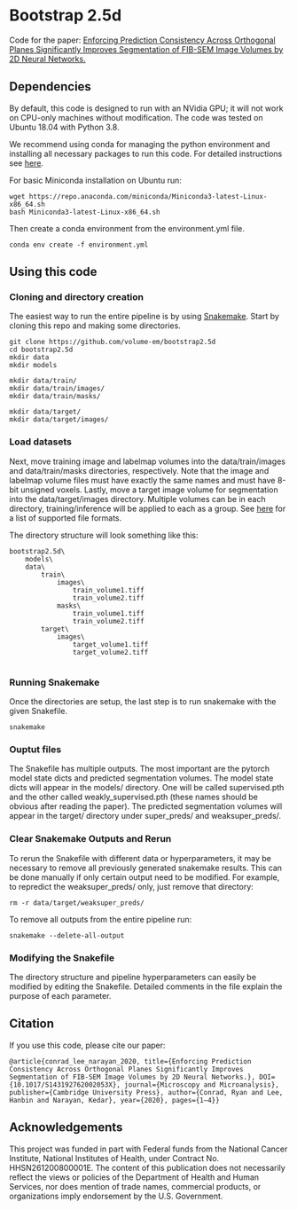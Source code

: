 # Bootstrap 2.5d
Code for the paper: [Enforcing Prediction Consistency Across Orthogonal Planes Significantly Improves Segmentation of FIB-SEM Image Volumes by 2D Neural Networks.](https://www.cambridge.org/core/journals/microscopy-and-microanalysis/article/enforcing-prediction-consistency-across-orthogonal-planes-significantly-improves-segmentation-of-fibsem-image-volumes-by-2d-neural-networks/97314A3AF09213E4E97491D95BF03C1B)

## Dependencies

By default, this code is designed to run with an NVidia GPU; it will not work on CPU-only machines without modification. The code was tested on Ubuntu 18.04 with Python 3.8.

We recommend using conda for managing the python environment and installing all necessary packages to run this code. For detailed instructions see [here](https://conda.io/projects/conda/en/latest/user-guide/install/linux.html). 

For basic Miniconda installation on Ubuntu run:
```
wget https://repo.anaconda.com/miniconda/Miniconda3-latest-Linux-x86_64.sh
bash Miniconda3-latest-Linux-x86_64.sh
```
Then create a conda environment from the environment.yml file.
```
conda env create -f environment.yml
```

## Using this code

### Cloning and directory creation

The easiest way to run the entire pipeline is by using [Snakemake](https://snakemake.readthedocs.io/en/stable/). Start by cloning this repo and making some directories.

```
git clone https://github.com/volume-em/bootstrap2.5d
cd bootstrap2.5d
mkdir data
mkdir models

mkdir data/train/
mkdir data/train/images/
mkdir data/train/masks/

mkdir data/target/
mkdir data/target/images/
```

### Load datasets

Next, move training image and labelmap volumes into the data/train/images and data/train/masks directories, respectively. Note that the image and labelmap volume files must have exactly the same names and must have 8-bit unsigned voxels. Lastly, move a target image volume for segmentation into the data/target/images directory. Multiple volumes can be in each directory, training/inference will be applied to each as a group. See [here](https://simpleitk.readthedocs.io/en/master/IO.html) for a list of supported file formats.

The directory structure will look something like this:
```
bootstrap2.5d\
    models\
    data\
        train\
            images\
                train_volume1.tiff
                train_volume2.tiff
            masks\
                train_volume1.tiff
                train_volume2.tiff
        target\
            images\
                target_volume1.tiff
                target_volume2.tiff
    
```

### Running Snakemake

Once the directories are setup, the last step is to run snakemake with the given Snakefile.
```
snakemake
```

### Ouptut files

The Snakefile has multiple outputs. The most important are the pytorch model state dicts and predicted segmentation volumes. The model state dicts will appear in the models/ directory. One will be called supervised.pth and the other called weakly_supervised.pth (these names should be obvious after reading the paper). The predicted segmentation volumes will appear in the target/ directory under super_preds/ and weaksuper_preds/.

### Clear Snakemake Outputs and Rerun

To rerun the Snakefile with different data or hyperparameters, it may be necessary to remove all previously generated snakemake results. This can be done manually if only certain output need to be modified. For example, to repredict the weaksuper_preds/ only, just remove that directory:
```
rm -r data/target/weaksuper_preds/
```

To remove all outputs from the entire pipeline run:
```
snakemake --delete-all-output
```

### Modifying the Snakefile

The directory structure and pipeline hyperparameters can easily be modified by editing the Snakefile. Detailed comments in the file explain the purpose of each parameter.

## Citation
If you use this code, please cite our paper:
```
@article{conrad_lee_narayan_2020, title={Enforcing Prediction Consistency Across Orthogonal Planes Significantly Improves Segmentation of FIB-SEM Image Volumes by 2D Neural Networks.}, DOI={10.1017/S143192762002053X}, journal={Microscopy and Microanalysis}, publisher={Cambridge University Press}, author={Conrad, Ryan and Lee, Hanbin and Narayan, Kedar}, year={2020}, pages={1–4}}
```

## Acknowledgements

This project was funded in part with Federal funds from the National Cancer Institute, National Institutes of Health, under Contract No. HHSN261200800001E. The content of this publication does not necessarily reflect the views or policies of the Department of Health and Human Services, nor does mention of trade names, commercial products, or organizations imply endorsement by the U.S. Government. 
